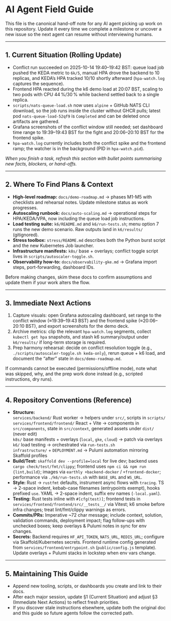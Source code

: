# AI Agent Field Guide

This file is the canonical hand-off note for any AI agent picking up work on
this repository. Update it every time we complete a milestone or uncover a new
issue so the next agent can resume without interviewing humans.

---

## 1. Current Situation (Rolling Update)
- Conflict run succeeded on 2025-10-14 19:40–19:42 BST: queue load job pushed the KEDA
  metric to `6k/5`, manual HPA drove the backend to 10 replicas, and KEDA’s HPA tracked
  10/10 shortly afterward (`hpa-watch.log` captures the sequence).
- Frontend HPA reacted during the k6 demo load at 20:07 BST, scaling to two pods with
  CPU 44 %/30 % while backend settled back to a single replica.
- `scripts/nats-queue-load.sh` now uses `alpine` + GitHub NATS CLI download, so the job
  runs inside the cluster without GHCR pulls; latest pod `nats-queue-load-52qf9` is
  `Completed` and can be deleted once artifacts are gathered.
- Grafana screenshots of the conflict window still needed; set dashboard time range to
  19:39–19:43 BST for the fight and 20:06–20:10 BST for the frontend spike.
- `hpa-watch.log` currently includes both the conflict spike and the frontend ramp; the
  watcher is in the background (PID in `hpa-watch.pid`).

_When you finish a task, refresh this section with bullet points summarising new
facts, blockers, or hand-offs._

---

## 2. Where To Find Plans & Context
- **High-level roadmap:** `docs/demo-roadmap.md` → phases M1-M5 with checklists and
  rehearsal notes. Update milestone status as work progresses.
- **Autoscaling runbook:** `docs/auto-scaling.md` → operational steps for HPA/KEDA/VPA,
  now including the queue load job instructions.
- **Load testing suite:** `k6/README.md` and `k6/run-tests.sh`; menu option 7 runs the
  new demo scenario. Raw outputs land in `k6/results/` (gitignored).
- **Stress toolbox:** `stress/README.md` describes both the Python burst script and the
  new Kubernetes Job launcher.
- **Infrastructure manifests:** `k8s/` base + overlays; conflict toggle script lives in
  `scripts/autoscaler-toggle.sh`.
- **Observability how-to:** `docs/observability-gke.md` → Grafana import steps,
  port-forwarding, dashboard IDs.

Before making changes, skim these docs to confirm assumptions and update them if
your work alters the flow.

---

## 3. Immediate Next Actions
1. Capture visuals: open Grafana autoscaling dashboard, set range to the conflict window
   (≈19:39–19:43 BST) and the frontend spike (≈20:06–20:10 BST), and export screenshots
   for the demo deck.
2. Archive metrics: clip the relevant `hpa-watch.log` segments, collect `kubectl get hpa`
   snapshots, and stash k6 summary/output under `k6/results/` if long-term storage is
   required.
3. Prep harmony rehearsal: decide on conflict resolution toggle (e.g., `./scripts/autoscaler-toggle.sh keda-only`),
   rerun queue + k6 load, and document the “after” state in `docs/demo-roadmap.md`.

If commands cannot be executed (permissions/offline mode), note what was skipped,
why, and the prep work done instead (e.g., scripted instructions, dry runs).

---

## 4. Repository Conventions (Reference)
- **Structure:**  
  `services/backend/` Rust worker → helpers under `src/`, scripts in `scripts/`  
  `services/frontend/frontend/` React + Vite → components in `src/components`, state in
  `src/context`, generated assets under `dist/` (never edit)  
  `k8s/` base manifests + overlays (`local`, `gke`, `cloud`) → patch via overlays  
  `k6/` load testing → orchestrated via `run-tests.sh`  
  `infrastructure/` + `DEPLOYMENT.md` → Pulumi automation mirroring Skaffold profiles
- **Build/Test:** `skaffold dev --profile=local` for live dev; backend uses
  `cargo check/test/fmt/clippy`; frontend uses `npm ci && npm run {lint,build}`; images
  via `earthly +backend-docker` / `+frontend-docker`; performance via `./k6/run-tests.sh`
  with `BASE_URL` and `WS_URL`.
- **Style:** Rust → `rustfmt` defaults, instrument async flows with `tracing`. TS →
  2-space indent, kebab-case filenames (entrypoints exempt), hooks prefixed `use`. YAML →
  2-space indent, suffix env names (`-local.yaml`).
- **Testing:** Rust tests inline with `#[cfg(test)]`; frontend tests in
  `services/frontend/frontend/src/__tests__/` via Vitest; k6 smoke before infra changes;
  treat lint/fmt/clippy warnings as errors.
- **Commits/PRs:** Imperative ~72 char message; include context, solution, validation
  commands, deployment impact; flag follow-ups with unchecked boxes; keep overlays &
  Pulumi notes in sync for env changes.
- **Secrets:** Backend requires `HF_API_TOKEN`, `NATS_URL`, `REDIS_URL`; configure via
  Skaffold/Kubernetes secrets. Frontend runtime config generated from
  `services/frontend/entrypoint.sh` (`public/config.js` template). Update overlays +
  Pulumi stacks in lockstep when env vars change.

---

## 5. Maintaining This Guide
- Append new tooling, scripts, or dashboards you create and link to their docs.
- After each major session, update §1 (Current Situation) and adjust §3 (Immediate
  Next Actions) to reflect fresh priorities.
- If you discover stale instructions elsewhere, update both the original doc and this
  guide so future agents follow the corrected path.
